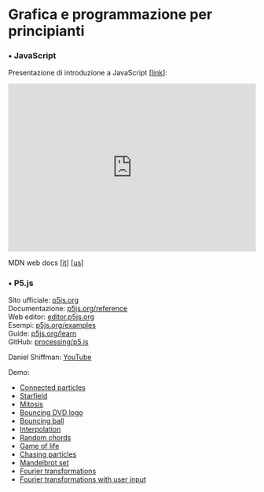 <script src='https://code.jquery.com/jquery-3.3.1.min.js'></script>
<script src='/js/utils.js'></script>
<script> setTitle("Copernicane 2019") </script>

# Grafica e programmazione per principianti

### • JavaScript

Presentazione di introduzione a JavaScript [[link](https://app.ludus.one/bbfdada2-5f7d-45a7-92e2-c3e365f5c0e9)]:

<div style="position:relative;padding-bottom:calc(56.25% + 58px);height:0;overflow:hidden;max-width:100%;"><iframe src="https://app.ludus.one/bbfdada2-5f7d-45a7-92e2-c3e365f5c0e9/full?controls=always" frameborder="0" allowfullscreen style="position:absolute;top:0;left:0;width:100%;height:100%;"></iframe></div>

MDN web docs [[it](https://developer.mozilla.org/it/)] [[us](https://developer.mozilla.org/en-US/)]


### • P5.js

Sito ufficiale: [p5js.org](https://p5js.org/)  
Documentazione: [p5js.org/reference](https://p5js.org/reference/)  
Web editor: [editor.p5js.org](https://editor.p5js.org/)  
Esempi: [p5js.org/examples](https://p5js.org/examples/)  
Guide: [p5js.org/learn](https://p5js.org/learn/)  
GitHub: [processing/p5.js](https://github.com/processing/p5.js)

Daniel Shiffman: [YouTube](https://www.youtube.com/user/shiffman)

Demo:  
- [Connected particles](https://editor.p5js.org/FedericoGrandi/full/HJBCVvVyE)
- [Starfield](https://editor.p5js.org/FedericoGrandi/full/BJm4rDVJN)
- [Mitosis](https://editor.p5js.org/FedericoGrandi/full/S1Tkwv4JN)
- [Bouncing DVD logo](https://editor.p5js.org/FedericoGrandi/full/-29OUvrdh)
- [Bouncing ball](https://editor.p5js.org/FedericoGrandi/sketches/S1cYk3S1N)
- [Interpolation](https://editor.p5js.org/FedericoGrandi/full/V5sWER3T_)
- [Random chords](https://editor.p5js.org/FedericoGrandi/full/VDySchAJu)
- [Game of life](https://editor.p5js.org/FedericoGrandi/full/VDySchAJu)
- [Chasing particles](https://editor.p5js.org/FedericoGrandi/full/YBn9IKFgs)
- [Mandelbrot set](https://codepen.io/phi-spindler/full/xgEMxv)
- [Fourier transformations](https://editor.p5js.org/codingtrain/full/RfrZibjfL)
- [Fourier transformations with user input](https://editor.p5js.org/codingtrain/full/jawHqwfda)
